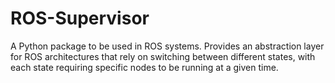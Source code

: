 # ROS-Supervisor
A Python package to be used in ROS systems. Provides an abstraction layer for ROS architectures that rely on switching between different states, with each state requiring specific nodes to be running at a given time.
